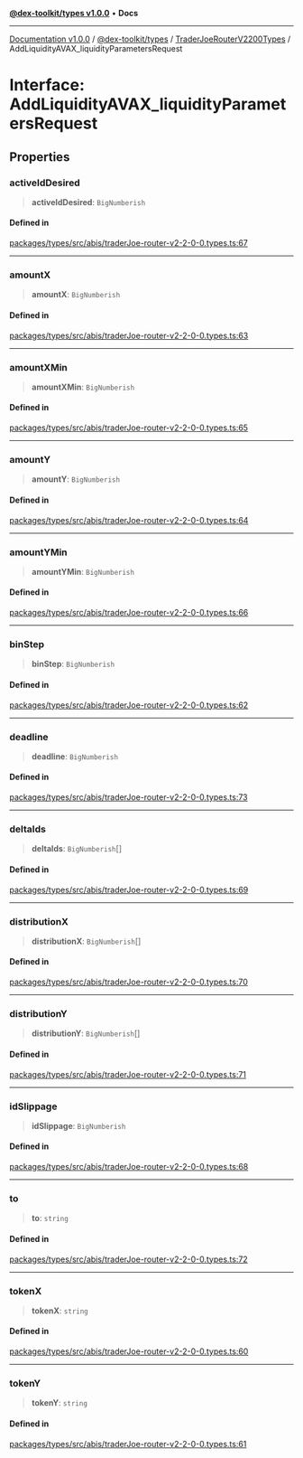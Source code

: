 [**@dex-toolkit/types v1.0.0**](../../../README.md) • **Docs**

***

[Documentation v1.0.0](../../../../../packages.md) / [@dex-toolkit/types](../../../README.md) / [TraderJoeRouterV2200Types](../README.md) / AddLiquidityAVAX\_liquidityParametersRequest

# Interface: AddLiquidityAVAX\_liquidityParametersRequest

## Properties

### activeIdDesired

> **activeIdDesired**: `BigNumberish`

#### Defined in

[packages/types/src/abis/traderJoe-router-v2-2-0-0.types.ts:67](https://github.com/niZmosis/dex-toolkit/blob/3d8b41b44787b30fbea5de3ab4737662ffb61bc8/packages/types/src/abis/traderJoe-router-v2-2-0-0.types.ts#L67)

***

### amountX

> **amountX**: `BigNumberish`

#### Defined in

[packages/types/src/abis/traderJoe-router-v2-2-0-0.types.ts:63](https://github.com/niZmosis/dex-toolkit/blob/3d8b41b44787b30fbea5de3ab4737662ffb61bc8/packages/types/src/abis/traderJoe-router-v2-2-0-0.types.ts#L63)

***

### amountXMin

> **amountXMin**: `BigNumberish`

#### Defined in

[packages/types/src/abis/traderJoe-router-v2-2-0-0.types.ts:65](https://github.com/niZmosis/dex-toolkit/blob/3d8b41b44787b30fbea5de3ab4737662ffb61bc8/packages/types/src/abis/traderJoe-router-v2-2-0-0.types.ts#L65)

***

### amountY

> **amountY**: `BigNumberish`

#### Defined in

[packages/types/src/abis/traderJoe-router-v2-2-0-0.types.ts:64](https://github.com/niZmosis/dex-toolkit/blob/3d8b41b44787b30fbea5de3ab4737662ffb61bc8/packages/types/src/abis/traderJoe-router-v2-2-0-0.types.ts#L64)

***

### amountYMin

> **amountYMin**: `BigNumberish`

#### Defined in

[packages/types/src/abis/traderJoe-router-v2-2-0-0.types.ts:66](https://github.com/niZmosis/dex-toolkit/blob/3d8b41b44787b30fbea5de3ab4737662ffb61bc8/packages/types/src/abis/traderJoe-router-v2-2-0-0.types.ts#L66)

***

### binStep

> **binStep**: `BigNumberish`

#### Defined in

[packages/types/src/abis/traderJoe-router-v2-2-0-0.types.ts:62](https://github.com/niZmosis/dex-toolkit/blob/3d8b41b44787b30fbea5de3ab4737662ffb61bc8/packages/types/src/abis/traderJoe-router-v2-2-0-0.types.ts#L62)

***

### deadline

> **deadline**: `BigNumberish`

#### Defined in

[packages/types/src/abis/traderJoe-router-v2-2-0-0.types.ts:73](https://github.com/niZmosis/dex-toolkit/blob/3d8b41b44787b30fbea5de3ab4737662ffb61bc8/packages/types/src/abis/traderJoe-router-v2-2-0-0.types.ts#L73)

***

### deltaIds

> **deltaIds**: `BigNumberish`[]

#### Defined in

[packages/types/src/abis/traderJoe-router-v2-2-0-0.types.ts:69](https://github.com/niZmosis/dex-toolkit/blob/3d8b41b44787b30fbea5de3ab4737662ffb61bc8/packages/types/src/abis/traderJoe-router-v2-2-0-0.types.ts#L69)

***

### distributionX

> **distributionX**: `BigNumberish`[]

#### Defined in

[packages/types/src/abis/traderJoe-router-v2-2-0-0.types.ts:70](https://github.com/niZmosis/dex-toolkit/blob/3d8b41b44787b30fbea5de3ab4737662ffb61bc8/packages/types/src/abis/traderJoe-router-v2-2-0-0.types.ts#L70)

***

### distributionY

> **distributionY**: `BigNumberish`[]

#### Defined in

[packages/types/src/abis/traderJoe-router-v2-2-0-0.types.ts:71](https://github.com/niZmosis/dex-toolkit/blob/3d8b41b44787b30fbea5de3ab4737662ffb61bc8/packages/types/src/abis/traderJoe-router-v2-2-0-0.types.ts#L71)

***

### idSlippage

> **idSlippage**: `BigNumberish`

#### Defined in

[packages/types/src/abis/traderJoe-router-v2-2-0-0.types.ts:68](https://github.com/niZmosis/dex-toolkit/blob/3d8b41b44787b30fbea5de3ab4737662ffb61bc8/packages/types/src/abis/traderJoe-router-v2-2-0-0.types.ts#L68)

***

### to

> **to**: `string`

#### Defined in

[packages/types/src/abis/traderJoe-router-v2-2-0-0.types.ts:72](https://github.com/niZmosis/dex-toolkit/blob/3d8b41b44787b30fbea5de3ab4737662ffb61bc8/packages/types/src/abis/traderJoe-router-v2-2-0-0.types.ts#L72)

***

### tokenX

> **tokenX**: `string`

#### Defined in

[packages/types/src/abis/traderJoe-router-v2-2-0-0.types.ts:60](https://github.com/niZmosis/dex-toolkit/blob/3d8b41b44787b30fbea5de3ab4737662ffb61bc8/packages/types/src/abis/traderJoe-router-v2-2-0-0.types.ts#L60)

***

### tokenY

> **tokenY**: `string`

#### Defined in

[packages/types/src/abis/traderJoe-router-v2-2-0-0.types.ts:61](https://github.com/niZmosis/dex-toolkit/blob/3d8b41b44787b30fbea5de3ab4737662ffb61bc8/packages/types/src/abis/traderJoe-router-v2-2-0-0.types.ts#L61)

